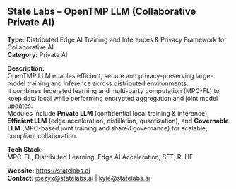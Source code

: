 ## State Labs – OpenTMP LLM (Collaborative Private AI)
**Type:** Distributed Edge AI Training and Inferences & Privacy Framework for Collaborative AI  
**Category:** Private AI 

**Description:**  
OpenTMP LLM enables efficient, secure and privacy-preserving large-model training and inference across distributed environments.  
It combines federated learning and multi-party computation (MPC-FL) to keep data local while performing encrypted aggregation and joint model updates.  
Modules include **Private LLM** (confidential local training & inference), **Efficient LLM** (edge acceleration, distillation, quantization), and **Governable LLM** (MPC-based joint training and shared governance) for scalable, compliant collaboration.

**Tech Stack:**  
MPC-FL, Distributed Learning, Edge AI Acceleration, SFT, RLHF

**Website:** https://statelabs.ai  
**Contact:** joezyx@statelabs.ai | kyle@statelabs.ai
